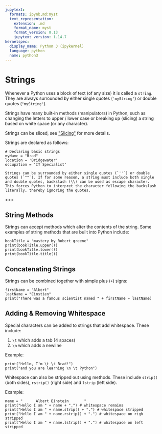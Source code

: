 ```yaml
---
jupytext:
  formats: ipynb,md:myst
  text_representation:
    extension: .md
    format_name: myst
    format_version: 0.13
    jupytext_version: 1.14.7
kernelspec:
  display_name: Python 3 (ipykernel)
  language: python
  name: python3
---
```


# Strings

Whenever a Python uses a block of text (of any size) it is called a `string`. They are always surrounded by either single quotes (`'myString'`) or double quotes (`"myString"`).

Strings have many built-in methods (manipulators) in Python, such as changing the letters to upper / lower case or breaking up (slicing) a string based on white space (or any character).

Strings can be sliced, see ["Slicing"](../slicing/index.md) for more details.

Strings are declared as follows:

```{code-cell} ipython3
# Declaring basic strings
myName = "Brad"
location = 'Bridgewater'
occupation = 'IT Specialist'
```

```{note}
Strings can be surrounded by either single quotes (`''`) or double quotes (`""`). If for some reason, a string must include both single and double quotes, backslash (\\) can be used as escape character. This forces Python to interpret the character following the backslash literally, thereby ignoring the quotes.
```

+++

## String Methods

Strings can accept methods which alter the contents of the string. Some examples of string methods that are built into Python include:

```{code-cell} ipython3
bookTitle = "mastery by Robert greene"
print(bookTitle.upper())
print(bookTitle.lower())
print(bookTitle.title())
```

## Concatenating Strings

Strings can be combined together with simple plus (`+`) signs:

```{code-cell} ipython3
firstName = "Albert"
lastName = "Einstien"
print("There was a famous scientist named " + firstName + lastName)
```

## Adding & Removing Whitespace

Special characters can be added to strings that add whitespace. These include:

1.  `\t` which adds a tab (4 spaces)
2.  `\n` which adds a newline

Example:

```{code-cell} ipython3
print("Hello, I'm \t \t Brad!")
print("and you are learning \n \t Python")
```

Whitespace can also be stripped out using methods. These include `strip()`  (both sides), `rstrip()` (right side) and `lstrip` (left side).

Example:

```{code-cell} ipython3
name = "      Albert Einstein       "
print("Hello I am " + name + ".") # whitespace remains
print("Hello I am " + name.strip() + ".") # whitespace stripped
print("Hello I am " + name.rstrip() + ".") # whitespace on righ stripped
print("Hello I am " + name.lstrip() + ".") # whitespace on left stripped
```
